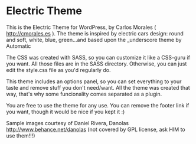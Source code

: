 Electric Theme
===

This is the Electric Theme for WordPress, by Carlos Morales ( http://cmorales.es ). The theme is inspired by electric cars design: round and soft, white, blue, green...and based upon the _underscore theme by Automatic

The CSS was created with SASS, so you can customize it like a CSS-guru if you want. All those files are in the SASS directory. Otherwise, you can just edit the style.css file as you'd regularly do.

This theme includes an options panel, so you can set everything to your taste and remove stuff you don't need/want. All the theme was created that way, that's why some funcionality comes separated as a plugin.

You are free to use the theme for any use. You can remove the footer link if you want, though it would be nice if you kept it :)

Sample images courtesy of Daniel Rivera, Danolas http://www.behance.net/danolas (not covered by GPL license, ask HIM to use them!!!)